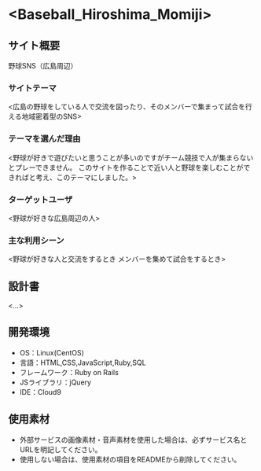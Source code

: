 # <Baseball_Hiroshima_Momiji>

## サイト概要
野球SNS（広島周辺）
### サイトテーマ
<広島の野球をしている人で交流を図ったり、そのメンバーで集まって試合を行える地域密着型のSNS>

### テーマを選んだ理由
<野球が好きで遊びたいと思うことが多いのですがチーム競技で人が集まらないとプレーできません。
このサイトを作ることで近い人と野球を楽しむことができればと考え、このテーマにしました。>

### ターゲットユーザ
<野球が好きな広島周辺の人>

### 主な利用シーン
<野球が好きな人と交流をするとき
 メンバーを集めて試合をするとき>

## 設計書
<...>

## 開発環境
- OS：Linux(CentOS)
- 言語：HTML,CSS,JavaScript,Ruby,SQL
- フレームワーク：Ruby on Rails
- JSライブラリ：jQuery
- IDE：Cloud9

## 使用素材
- 外部サービスの画像素材・音声素材を使用した場合は、必ずサービス名とURLを明記してください。
- 使用しない場合は、使用素材の項目をREADMEから削除してください。